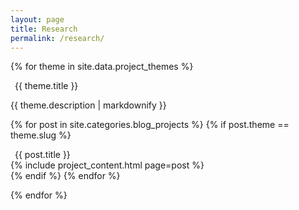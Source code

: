 ```yaml
---
layout: page
title: Research
permalink: /research/
---
```


{% for theme in site.data.project_themes %}

<div class="peek_details lollipop">
<div class="peek_summary lollipop" onclick="this.parentElement.toggleAttribute('open');">
<div>
<div style="display:flex;flex-direction:row;">
<span style="margin-left: 0.5em;">{{ theme.title }} </span>
</div>
</div>
</div>
<div class="lollipop-detail">
<div class="peek-lollipop-mask">

  {{ theme.description | markdownify }}

  {% for post in site.categories.blog_projects %}
  {% if post.theme == theme.slug %}
    <div class="peek_details lollipop">
    <div class="peek_summary lollipop" onclick="this.parentElement.toggleAttribute('open');">
    <div>
    <div style="display:flex;flex-direction:row;">
    <span style="margin-left: 0.5em;">{{ post.title }} </span>
    <span style="width:1em;"></span>
    <span style="align-self:center;"><a href="{{ post.url }}"> <i class="icon-web-page-click"></i></a></span>
    </div>
    </div>
    </div>
    <div class="lollipop-detail">
    <div class="peek-lollipop-mask">
    {% include project_content.html page=post %}
    </div>
    </div>
    </div>
  {% endif %}
  {% endfor %}

</div>
</div>
</div>

{% endfor %}
